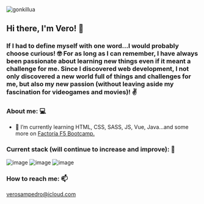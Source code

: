 ![gonkillua](https://github.com/verosampedro/verosampedro/assets/146768253/a101fe84-3b7d-4ae9-8b5a-291ea8ab6565)

## Hi there, I'm Vero! 👋

### If I had to define myself with one word...I would probably choose curious! :nerd_face: For as long as I can remember, I have always been passionate about learning new things even if it meant a challenge for me. Since I discovered web development, I not only discovered a new world full of things and challenges for me, but also my new passion (without leaving aside my fascination for videogames and movies)! :v:

### About me: :computer:

- 🌱 I’m currently learning HTML, CSS, SASS, JS, Vue, Java...and some more on [Factoría F5 Bootcamp.](https://github.com/FactoriaF5-Asturias)

### Current stack (will continue to increase and improve): :round_pushpin:

![image](https://github.com/verosampedro/verosampedro/assets/146768253/5d2786a2-e2be-462d-937b-6010398de5e3)
![image](https://github.com/verosampedro/verosampedro/assets/146768253/da533c65-5c20-4647-b2da-74513ae3085c)
![image](https://github.com/verosampedro/verosampedro/assets/146768253/94e76648-8426-4023-b58f-ab104a94adab)

### How to reach me: 	:mailbox:

verosampedro@icloud.com 







